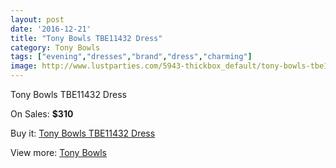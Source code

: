 ```yaml
---
layout: post
date: '2016-12-21'
title: "Tony Bowls TBE11432 Dress"
category: Tony Bowls
tags: ["evening","dresses","brand","dress","charming"]
image: http://www.lustparties.com/5943-thickbox_default/tony-bowls-tbe11432-dress.jpg
---
```

Tony Bowls TBE11432 Dress

On Sales: **$310**
<a href="https://www.lustparties.com/en/tony-bowls/2019-tony-bowls-tbe11432-dress.html"><amp-img layout="responsive" width="600" height="600" src="//www.lustparties.com/5943-thickbox_default/tony-bowls-tbe11432-dress.jpg" alt="Tony Bowls TBE11432 Dress 0" /></a>
<a href="https://www.lustparties.com/en/tony-bowls/2019-tony-bowls-tbe11432-dress.html"><amp-img layout="responsive" width="600" height="600" src="//www.lustparties.com/5944-thickbox_default/tony-bowls-tbe11432-dress.jpg" alt="Tony Bowls TBE11432 Dress 1" /></a>

Buy it: [Tony Bowls TBE11432 Dress](https://www.lustparties.com/en/tony-bowls/2019-tony-bowls-tbe11432-dress.html "Tony Bowls TBE11432 Dress")

View more: [Tony Bowls](https://www.lustparties.com/en/5-tony-bowls "Tony Bowls")